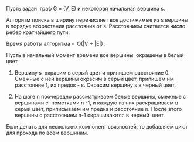 
Пусть задан  граф G = (V, E) и некоторая начальная вершина s.

Алгоритм поиска в ширину перечисляет все достижимые из s вершины в порядке возрастания расстояния от s. Расстоянием считается число ребер кратчайшего пути.

Время работы алгоритма -  O(|V|+ |E|) .

Пусть в начальный момент времени все вершины  окрашены в белый цвет.

1. Вершину s  окрасим в серый цвет и припишем расстояние 0. Смежные с ней вершины окрасим в серый цвет, припишем им расстояние 1, их предок - s. Окрасим вершину s в черный цвет.

2. На шаге n поочередно рассматриваем белые вершины, смежные с вершинами с  пометками n -1, и каждую из них раскрашиваем в серый цвет, приписываем им предка и расстояние n. После этого вершины с расстоянием n-1 окрашиваются в черный  цвет.

Если делать для нескольких компонент связностей, то добавляем цикл для прохода по всем вершинам.
